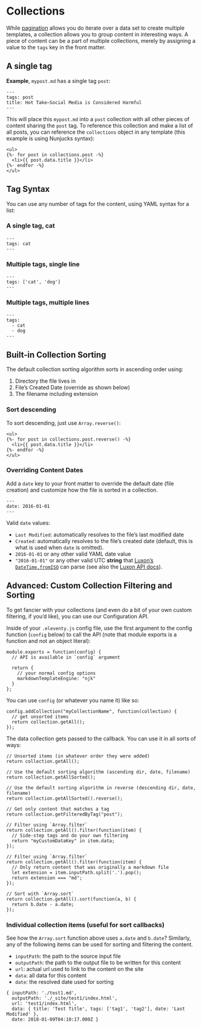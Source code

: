 # Collections

While [pagination](pagination.md) allows you do iterate over a data set to create multiple templates, a collection allows you to group content in interesting ways. A piece of content can be a part of multiple collections, merely by assigning a value to the `tags` key in the front matter.

## A single tag

**Example**, `mypost.md` has a single tag `post`:

```
---
tags: post
title: Hot Take—Social Media is Considered Harmful
---
```

This will place this `mypost.md` into a `post` collection with all other pieces of content sharing the `post` tag. To reference this collection and make a list of all posts, you can reference the `collections` object in any template (this example is using Nunjucks syntax):

```
<ul>
{%- for post in collections.post -%}
  <li>{{ post.data.title }}</li>
{%- endfor -%}
</ul>
```

## Tag Syntax

You can use any number of tags for the content, using YAML syntax for a list:

### A single tag, cat

```
---
tags: cat
---
```

### Multiple tags, single line

```
---
tags: ['cat', 'dog']
---
```

### Multiple tags, multiple lines

```
---
tags:
  - cat
  - dog
---
```

## Built-in Collection Sorting

The default collection sorting algorithm sorts in ascending order using:

1. Directory the file lives in
2. File’s Created Date (override as shown below)
3. The filename including extension

### Sort descending

To sort descending, just use `Array.reverse()`:

```
<ul>
{%- for post in collections.post.reverse() -%}
  <li>{{ post.data.title }}</li>
{%- endfor -%}
</ul>
```

### Overriding Content Dates

Add a `date` key to your front matter to override the default date (file creation) and customize how the file is sorted in a collection.

```
---
date: 2016-01-01
---
```

Valid `date` values:

* `Last Modified`: automatically resolves to the file’s last modified date
* `Created`: automatically resolves to the file’s created date (default, this is what is used when `date` is omitted).
* `2016-01-01` or any other valid YAML date value
* `"2016-01-01"` or any other valid UTC **string** that [Luxon’s `DateTime.fromISO`](https://moment.github.io/luxon/docs/manual/parsing.html#parsing-technical-formats) can parse (see also the [Luxon API docs](https://moment.github.io/luxon/docs/class/src/datetime.js~DateTime.html#static-method-fromISO)).

## Advanced: Custom Collection Filtering and Sorting

To get fancier with your collections (and even do a bit of your own custom filtering, if you’d like), you can use our Configuration API.

Inside of your `.eleventy.js` config file, use the first argument to the config function (`config` below) to call the API (note that module exports is a function and not an object literal):

```
module.exports = function(config) {
  // API is available in `config` argument

  return {
    // your normal config options
    markdownTemplateEngine: "njk"
  }
};
```

You can use `config` (or whatever you name it) like so:

```
config.addCollection("myCollectionName", function(collection) {
  // get unsorted items
  return collection.getAll();
});
```

The data collection gets passed to the callback. You can use it in all sorts of ways:

```
// Unsorted items (in whatever order they were added)
return collection.getAll();

// Use the default sorting algorithm (ascending dir, date, filename)
return collection.getAllSorted();

// Use the default sorting algorithm in reverse (descending dir, date, filename)
return collection.getAllSorted().reverse();

// Get only content that matches a tag
return collection.getFilteredByTag("post");

// Filter using `Array.filter`
return collection.getAll().filter(function(item) {
  // Side-step tags and do your own filtering
  return "myCustomDataKey" in item.data;
});

// Filter using `Array.filter`
return collection.getAll().filter(function(item) {
  // Only return content that was originally a markdown file
  let extension = item.inputPath.split('.').pop();
  return extension === "md";
});

// Sort with `Array.sort`
return collection.getAll().sort(function(a, b) {
  return b.date - a.date;
});
```

### Individual collection items (useful for sort callbacks)

See how the `Array.sort` function above uses `a.date` and `b.date`? Similarly, any of the following items can be used for sorting and filtering the content.

* `inputPath`: the path to the source input file
* `outputPath`: the path to the output file to be written for this content
* `url`: actual url used to link to the content on the site
* `data`: all data for this content
* `date`: the resolved date used for sorting

```
{ inputPath: './test1.md',
  outputPath: './_site/test1/index.html',
  url: 'test1/index.html',
  data: { title: 'Test Title', tags: ['tag1', 'tag2'], date: 'Last Modified' },
  date: 2018-01-09T04:10:17.000Z }
```
